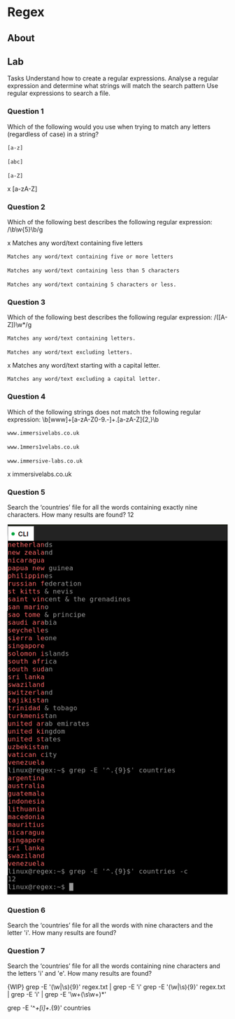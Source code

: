 # Regex

## About

## Lab

Tasks
Understand how to create a regular expressions.
Analyse a regular expression and determine what strings will match the search pattern
Use regular expressions to search a file.

### Question 1
Which of the following would you use when trying to match any letters (regardless of case) in a string?

    [a-z]

    [abc]

    [a-Z]

x   [a-zA-Z]

### Question 2
Which of the following best describes the following regular expression: /\b\w{5}\b/g

x   Matches any word/text containing five letters

    Matches any word/text containing five or more letters

    Matches any word/text containing less than 5 characters

    Matches any word/text containing 5 characters or less.

### Question 3
Which of the following best describes the following regular expression: /([A-Z])\w*/g

    Matches any word/text containing letters.

    Matches any word/text excluding letters.

x   Matches any word/text starting with a capital letter.

    Matches any word/text excluding a capital letter.

### Question 4
Which of the following strings does not match the following regular expression: \b[www]+[a-zA-Z0-9.-]+\.[a-zA-Z]{2,}\b

    www.immersivelabs.co.uk

    www.1mmers1velabs.co.uk

    www.immersive-labs.co.uk

x   immersivelabs.co.uk

### Question 5
Search the ‘countries’ file for all the words containing exactly nine characters. How many results are found?
12

![Regex Number Countries](./images/RegexNumCountries.PNG)


### Question 6
Search the ‘countries’ file for all the words with nine characters and the letter 'i'. How many results are found?


### Question 7
Search the ‘countries’ file for all the words containing nine characters and the letters 'i' and 'e'. How many results are found?


{WIP}
grep -E '(\w|\s){9}' regex.txt | grep -E 'i'
grep -E '(\w|\s){9}' regex.txt | grep -E 'i' | grep -E '\w+(\s\w+)*'

grep -E '^*+[i]+*.{9}' countries
